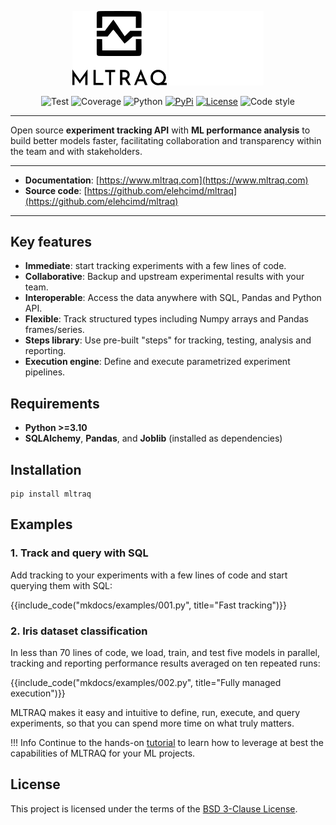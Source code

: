 <p align="center">
  <img height="30%" width="30%" src="assets/img/logo-black.svg#only-light" alt="MLTRAQ">
  <img height="30%" width="30%" src="assets/img/logo-white.svg#only-dark" alt="MLTRAQ">
</p>

<p align="center">
<img src="/assets/img/badges/test.svg" alt="Test">
<img src="/assets/img/badges/coverage.svg" alt="Coverage">
<img src="/assets/img/badges/python.svg" alt="Python">
<a href="https://pypi.org/project/mltraq/"><img src="/assets/img/badges/pypi.svg" alt="PyPi"></a>
<a href="/license"><img src="/assets/img/badges/license.svg" alt="License"></a>
<img src="/assets/img/badges/code-style.svg" alt="Code style">
</p>

---

Open source **experiment tracking API** with **ML performance analysis** to build better models faster, facilitating collaboration and transparency within the team and with stakeholders.

---

* **Documentation**: [https://www.mltraq.com](https://www.mltraq.com)
* **Source code**: [https://github.com/elehcimd/mltraq](https://github.com/elehcimd/mltraq)

---

## Key features

* **Immediate**: start tracking experiments with a few lines of code.
* **Collaborative**: Backup and upstream experimental results with your team.
* **Interoperable**: Access the data anywhere with SQL, Pandas and Python API.
* **Flexible**: Track structured types including Numpy arrays and Pandas frames/series.
* **Steps library**: Use pre-built "steps" for tracking, testing, analysis and reporting.
* **Execution engine**: Define and execute parametrized experiment pipelines.


## Requirements

* **Python >=3.10**
* **SQLAlchemy**, **Pandas**, and **Joblib** (installed as dependencies)


## Installation

```
pip install mltraq
```


## Examples

### 1. Track and query with SQL

Add tracking to your experiments with a few lines of code and start querying them with SQL:

{{include_code("mkdocs/examples/001.py", title="Fast tracking")}}


### 2. Iris dataset classification

In less than 70 lines of code, we load, train, and test five models
in parallel, tracking and reporting performance results averaged on ten repeated runs:


{{include_code("mkdocs/examples/002.py", title="Fully managed execution")}}

MLTRAQ makes it easy and intuitive to define, run, execute, and query experiments,
so that you can spend more time on what truly matters.


!!! Info 
    Continue to the hands-on [tutorial](./tutorial/index.md) to learn how to leverage
    at best the capabilities of MLTRAQ for your ML projects.

## License

This project is licensed under the terms of the [BSD 3-Clause License](./license).

